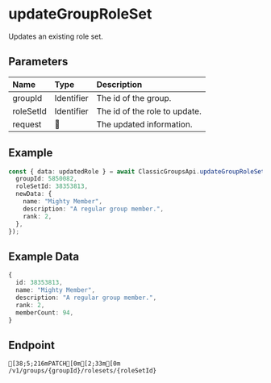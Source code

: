 
# updateGroupRoleSet
Updates an existing role set.


## Parameters
| Name      | Type       | Description                   |
| :-------- | :--------- | :---------------------------- |
| groupId   | Identifier | The id of the group.          |
| roleSetId | Identifier | The id of the role to update. |
| request   | 🤷         | The updated information.      |



## Example
```ts copy showLineNumbers
const { data: updatedRole } = await ClassicGroupsApi.updateGroupRoleSet({
  groupId: 5850082,
  roleSetId: 38353813,
  newData: {
    name: "Mighty Member",
    description: "A regular group member.",
    rank: 2,
  },
}); 
```


## Example Data
```ts copy showLineNumbers
{
  id: 38353813,
  name: "Mighty Member",
  description: "A regular group member.",
  rank: 2,
  memberCount: 94,
} 
```


## Endpoint
```ansi
[38;5;216mPATCH[0m[2;33m[0m /v1/groups/{groupId}/rolesets/{roleSetId}
```
  
